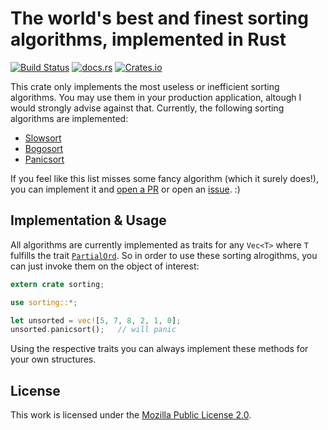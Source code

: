 # The world's best and finest sorting algorithms, implemented in Rust

[![Build Status](https://travis-ci.org/Feliix42/sorting-rs.svg?branch=master)](https://travis-ci.org/Feliix42/sorting-rs) [![docs.rs](https://docs.rs/sorting/badge.svg)](https://docs.rs/sorting) [![Crates.io](https://img.shields.io/crates/v/sorting.svg)]()

This crate only implements the most useless or inefficient sorting algorithms. You may use them in your production application, altough I would strongly advise against that.
Currently, the following sorting algorithms are implemented:

- [Slowsort](https://github.com/Feliix42/sorting-rs/blob/master/src/slowsort.rs)
- [Bogosort](https://github.com/Feliix42/sorting-rs/blob/master/src/bogosort.rs)
- [Panicsort](https://github.com/Feliix42/sorting-rs/blob/master/src/panicsort.rs)

If you feel like this list misses some fancy algorithm (which it surely does!), you can implement it and [open a PR](https://github.com/Feliix42/sorting-rs/compare) or open an [issue](https://github.com/Feliix42/sorting-rs/issues/new). :)

## Implementation & Usage

All algorithms are currently implemented as traits for any `Vec<T>` where `T` fulfills the trait [`PartialOrd`](https://doc.rust-lang.org/std/cmp/trait.PartialOrd.html).
So in order to use these sorting alrogithms, you can just invoke them on the object of interest:

```rust
extern crate sorting;

use sorting::*;

let unsorted = vec![5, 7, 8, 2, 1, 0];
unsorted.panicsort();   // will panic
```

Using the respective traits you can always implement these methods for your own structures.

## License

This work is licensed under the [Mozilla Public License 2.0](https://github.com/Feliix42/sorting-rs/blob/master/LICENSE).
